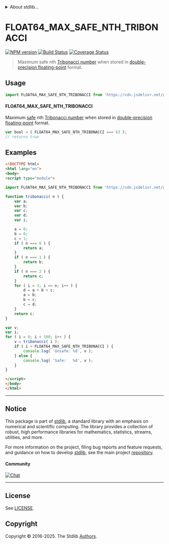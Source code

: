 <!--

@license Apache-2.0

Copyright (c) 2024 The Stdlib Authors.

Licensed under the Apache License, Version 2.0 (the "License");
you may not use this file except in compliance with the License.
You may obtain a copy of the License at

   http://www.apache.org/licenses/LICENSE-2.0

Unless required by applicable law or agreed to in writing, software
distributed under the License is distributed on an "AS IS" BASIS,
WITHOUT WARRANTIES OR CONDITIONS OF ANY KIND, either express or implied.
See the License for the specific language governing permissions and
limitations under the License.

-->


<details>
  <summary>
    About stdlib...
  </summary>
  <p>We believe in a future in which the web is a preferred environment for numerical computation. To help realize this future, we've built stdlib. stdlib is a standard library, with an emphasis on numerical and scientific computation, written in JavaScript (and C) for execution in browsers and in Node.js.</p>
  <p>The library is fully decomposable, being architected in such a way that you can swap out and mix and match APIs and functionality to cater to your exact preferences and use cases.</p>
  <p>When you use stdlib, you can be absolutely certain that you are using the most thorough, rigorous, well-written, studied, documented, tested, measured, and high-quality code out there.</p>
  <p>To join us in bringing numerical computing to the web, get started by checking us out on <a href="https://github.com/stdlib-js/stdlib">GitHub</a>, and please consider <a href="https://opencollective.com/stdlib">financially supporting stdlib</a>. We greatly appreciate your continued support!</p>
</details>

# FLOAT64_MAX_SAFE_NTH_TRIBONACCI

[![NPM version][npm-image]][npm-url] [![Build Status][test-image]][test-url] [![Coverage Status][coverage-image]][coverage-url] <!-- [![dependencies][dependencies-image]][dependencies-url] -->

> Maximum safe nth [Tribonacci number][tribonacci-number] when stored in [double-precision floating-point][ieee754] format.



<section class="usage">

## Usage

<!-- eslint-disable id-length -->

```javascript
import FLOAT64_MAX_SAFE_NTH_TRIBONACCI from 'https://cdn.jsdelivr.net/gh/stdlib-js/constants-float64-max-safe-nth-tribonacci@esm/index.mjs';
```

#### FLOAT64_MAX_SAFE_NTH_TRIBONACCI

Maximum [safe][safe-integers] nth [Tribonacci number][tribonacci-number] when stored in [double-precision floating-point][ieee754] format.

<!-- eslint-disable id-length -->

```javascript
var bool = ( FLOAT64_MAX_SAFE_NTH_TRIBONACCI === 63 );
// returns true
```

</section>

<!-- /.usage -->

<section class="examples">

## Examples

<!-- eslint-disable id-length -->

<!-- eslint no-undef: "error" -->

```html
<!DOCTYPE html>
<html lang="en">
<body>
<script type="module">

import FLOAT64_MAX_SAFE_NTH_TRIBONACCI from 'https://cdn.jsdelivr.net/gh/stdlib-js/constants-float64-max-safe-nth-tribonacci@esm/index.mjs';

function tribonacci( n ) {
    var a;
    var b;
    var c;
    var d;
    var i;

    a = 0;
    b = 0;
    c = 1;
    if ( n === 0 ) {
        return a;
    }
    if ( n === 1 ) {
        return b;
    }
    if ( n === 2 ) {
        return c;
    }
    for ( i = 3; i <= n; i++ ) {
        d = a + b + c;
        a = b;
        b = c;
        c = d;
    }
    return c;
}

var v;
var i;
for ( i = 0; i < 100; i++ ) {
    v = tribonacci( i );
    if ( i > FLOAT64_MAX_SAFE_NTH_TRIBONACCI ) {
        console.log( 'Unsafe: %d', v );
    } else {
        console.log( 'Safe:   %d', v );
    }
}

</script>
</body>
</html>
```

</section>

<!-- /.examples -->

<!-- C interface documentation. -->



<!-- Section for related `stdlib` packages. Do not manually edit this section, as it is automatically populated. -->

<section class="related">

</section>

<!-- /.related -->

<!-- Section for all links. Make sure to keep an empty line after the `section` element and another before the `/section` close. -->


<section class="main-repo" >

* * *

## Notice

This package is part of [stdlib][stdlib], a standard library with an emphasis on numerical and scientific computing. The library provides a collection of robust, high performance libraries for mathematics, statistics, streams, utilities, and more.

For more information on the project, filing bug reports and feature requests, and guidance on how to develop [stdlib][stdlib], see the main project [repository][stdlib].

#### Community

[![Chat][chat-image]][chat-url]

---

## License

See [LICENSE][stdlib-license].


## Copyright

Copyright &copy; 2016-2025. The Stdlib [Authors][stdlib-authors].

</section>

<!-- /.stdlib -->

<!-- Section for all links. Make sure to keep an empty line after the `section` element and another before the `/section` close. -->

<section class="links">

[npm-image]: http://img.shields.io/npm/v/@stdlib/constants-float64-max-safe-nth-tribonacci.svg
[npm-url]: https://npmjs.org/package/@stdlib/constants-float64-max-safe-nth-tribonacci

[test-image]: https://github.com/stdlib-js/constants-float64-max-safe-nth-tribonacci/actions/workflows/test.yml/badge.svg?branch=main
[test-url]: https://github.com/stdlib-js/constants-float64-max-safe-nth-tribonacci/actions/workflows/test.yml?query=branch:main

[coverage-image]: https://img.shields.io/codecov/c/github/stdlib-js/constants-float64-max-safe-nth-tribonacci/main.svg
[coverage-url]: https://codecov.io/github/stdlib-js/constants-float64-max-safe-nth-tribonacci?branch=main

<!--

[dependencies-image]: https://img.shields.io/david/stdlib-js/constants-float64-max-safe-nth-tribonacci.svg
[dependencies-url]: https://david-dm.org/stdlib-js/constants-float64-max-safe-nth-tribonacci/main

-->

[chat-image]: https://img.shields.io/gitter/room/stdlib-js/stdlib.svg
[chat-url]: https://app.gitter.im/#/room/#stdlib-js_stdlib:gitter.im

[stdlib]: https://github.com/stdlib-js/stdlib

[stdlib-authors]: https://github.com/stdlib-js/stdlib/graphs/contributors

[umd]: https://github.com/umdjs/umd
[es-module]: https://developer.mozilla.org/en-US/docs/Web/JavaScript/Guide/Modules

[deno-url]: https://github.com/stdlib-js/constants-float64-max-safe-nth-tribonacci/tree/deno
[deno-readme]: https://github.com/stdlib-js/constants-float64-max-safe-nth-tribonacci/blob/deno/README.md
[umd-url]: https://github.com/stdlib-js/constants-float64-max-safe-nth-tribonacci/tree/umd
[umd-readme]: https://github.com/stdlib-js/constants-float64-max-safe-nth-tribonacci/blob/umd/README.md
[esm-url]: https://github.com/stdlib-js/constants-float64-max-safe-nth-tribonacci/tree/esm
[esm-readme]: https://github.com/stdlib-js/constants-float64-max-safe-nth-tribonacci/blob/esm/README.md
[branches-url]: https://github.com/stdlib-js/constants-float64-max-safe-nth-tribonacci/blob/main/branches.md

[stdlib-license]: https://raw.githubusercontent.com/stdlib-js/constants-float64-max-safe-nth-tribonacci/main/LICENSE

[safe-integers]: http://www.2ality.com/2013/10/safe-integers.html

[tribonacci-number]: https://en.wikipedia.org/wiki/Tribonacci_number

[ieee754]: https://en.wikipedia.org/wiki/IEEE_754-1985

<!-- <related-links> -->

<!-- </related-links> -->

</section>

<!-- /.links -->
